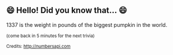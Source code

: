 ## 😄 Hello! Did you know that... 😄
1337 is the weight in pounds of the biggest pumpkin in the world.

<sup>(come back in 5 minutes for the next trivia)</sup>


<sup>Credits: http://numbersapi.com</sup>
